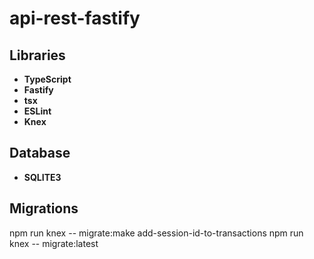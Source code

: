 # api-rest-fastify

## Libraries 

- **TypeScript**
- **Fastify**
- **tsx**
- **ESLint**
- **Knex**

## Database
- **SQLITE3**

## Migrations
 npm run knex -- migrate:make add-session-id-to-transactions
 npm run knex -- migrate:latest